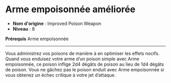 # Arme empoisonnée améliorée

 * **Nom d'origine** : Improved Poison Weapon
 * **Niveau** : 8


<p><strong>Prérequis</strong> Arme empoisonnée</p>
<hr>
<p>Vous administrez vos poisons de manière à en optimiser les effets nocifs. Quand vous enduisez votre arme d’un poison simple avec Arme empoisonnée, ce poison inflige 2d4 dégâts de poison au lieu de 1d4 dégâts de poison. Vous ne gâchez pas le poison enduit avec Arme empoisonnée si vous obtenez un échec critique à votre jet d’attaque.</p>
